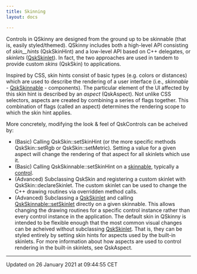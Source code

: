 ```yaml
---
title: Skinning
layout: docs

---
```





Controls in QSkinny are designed from the ground up to be skinnable (that is, easily styled/themed). QSkinny includes both a high-level API consisting of _skin__hints_ (QskSkinHint) and a low-level API based on C++ delegates, or _skinlets_ ([QskSkinlet](/docs/classes/class_qsk_skinlet/)). In fact, the two approaches are used in tandem to provide custom _skins_ (QskSkin) to applications.

Inspired by CSS, skin hints consist of basic types (e.g. colors or distances) which are used to describe the rendering of a user interface (i.e., _skinnable_ - [QskSkinnable](/docs/classes/class_qsk_skinnable/) - components). The particular element of the UI affected by this skin hint is described by an _aspect_ (QskAspect). Not unlike CSS selectors, aspects are created by combining a series of flags together. This combination of flags (called an aspect) determines the rendering scope to which the skin hint applies.

More concretely, modifying the look & feel of QskControls can be acheived by:

* (Basic) Calling QskSkin::setSkinHint (or the more specific methods QskSkin::setRgb or QskSkin::setMetric). Setting a value for a given aspect will change the rendering of that aspect for all skinlets which use it.
* (Basic) Calling QskSkinnable::setSkinHint on a [skinnable](/docs/classes/class_qsk_skinnable/), typically a [control](/docs/classes/class_qsk_control/).
* (Advanced) Subclassing QskSkin and registering a custom skinlet with QskSkin::declareSkinlet. The custom skinlet can be used to change the C++ drawing routines via overridden method calls.
* (Advanced) Subclassing a [QskSkinlet](/docs/classes/class_qsk_skinlet/) and calling [QskSkinnable::setSkinlet](/docs/classes/class_qsk_skinnable/#function-setskinlet) directly on a given skinnable. This allows changing the drawing routines for a specific control instance rather than every control instance in the application.
The default skin in QSkinny is intended to be flexible enough that the most common visual changes can be acheived without subclassing [QskSkinlet](/docs/classes/class_qsk_skinlet/). That is, they can be styled entirely by setting skin hints for aspects used by the built-in skinlets. For more information about how aspects are used to control rendering in the built-in skinlets, see QskAspect. 

-------------------------------

Updated on 26 January 2021 at 09:44:55 CET
